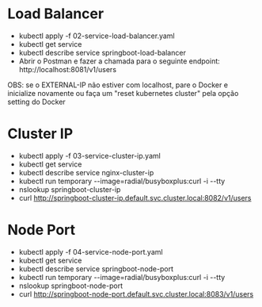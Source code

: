 # Load Balancer
- kubectl apply -f 02-service-load-balancer.yaml
- kubectl get service
- kubectl describe service springboot-load-balancer
- Abrir o Postman e fazer a chamada para o seguinte endpoint: http://localhost:8081/v1/users

OBS: se o EXTERNAL-IP não estiver com localhost, pare o Docker e inicialize novamente ou
faça um "reset kubernetes cluster" pela opção setting do Docker

# Cluster IP
- kubectl apply -f 03-service-cluster-ip.yaml
- kubectl get service
- kubectl describe service nginx-cluster-ip
- kubectl run temporary --image=radial/busyboxplus:curl -i --tty
- nslookup springboot-cluster-ip
- curl http://springboot-cluster-ip.default.svc.cluster.local:8082/v1/users


# Node Port
- kubectl apply -f 04-service-node-port.yaml
- kubectl get service
- kubectl describe service springboot-node-port
- kubectl run temporary --image=radial/busyboxplus:curl -i --tty
- nslookup springboot-node-port
- curl http://springboot-node-port.default.svc.cluster.local:8083/v1/users



